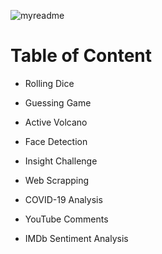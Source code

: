 ![myreadme](https://user-images.githubusercontent.com/70707092/95544092-d0b72880-09bf-11eb-90f7-bdca493307f7.png)

# Table of Content

- Rolling Dice

- Guessing Game

- Active Volcano

- Face Detection

- Insight Challenge

- Web Scrapping

- COVID-19 Analysis

- YouTube Comments

- IMDb Sentiment Analysis
  